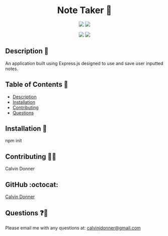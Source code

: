 <h1 align='center'> Note Taker 📝</h1>
  
<p align='center'>
  <img src='https://img.shields.io/github/languages/top/calvinjdonner/note-taker' />
  <img src='https://img.shields.io/github/repo-size/calvinjdonner/note-taker' />
</p>

<p align='center'>
    <img src='https://img.shields.io/badge/-node.js-red' />
    <img src='https://img.shields.io/badge/-Express.js-blue' />
</p>
     
  ## Description 📜 
  An application built using Express.js designed to use and save user inputted notes. 

  ## Table of Contents 🧾
  - [Description](#description)
  - [Installation](#installation)
  - [Contributing](#contributing)
  - [Questions](#questions)

  ## Installation 💾
  npm init

  ## Contributing 👨‍💻
  Calvin Donner

  ## GitHub :octocat:
  [Calvin Donner](https://github.com/calvinjdonner)

  ## Questions ❓📧
  Please email me with any questions at: calvinjdonner@gmail.com<br />

